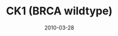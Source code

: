 ---
title: CK1 (BRCA wildtype)
image: https://www.cycif.org/assets/img/gray-2023/CK1.jpg
date: 2010-03-28
minerva_link: https://s3.amazonaws.com/www.cycif.org/110-Komen_BRCA/CK1/index.html
info_link: null
show_page_link: false
tags:
    - Gray
    - BRCA

---